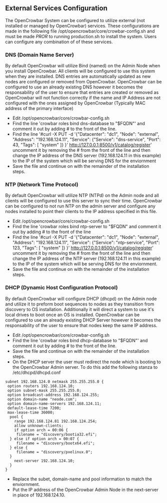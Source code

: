 ## External Services Configuration

The OpenCrowbar System can be configured to utilize external (not installed or managed by OpenCrowbar) services.  These configurations are made in the following file /opt/opencrowbar/core/crowbar-config.sh and must be made *PROR* to running production.sh to install the system.  Users can configure any combination of of these services.

### DNS (Domain Name Server)

By default OpenCrowbar will utilize Bind (named) on the Admin Node when you install OpenCrowbar.  All clients will be configured to use this system when they are installed.  DNS entries are automatically updated as new nodes are configured or removed from OpenCrowbar.  OpenCrowbar can be configured to use an already existing DNS however it becomes the responsability of the user to ensure that entries are created or removed as OpenCrowbar will not function correctly if the name and IP Address are not configured with the ones assigned by OpenCrowbar (Typically MAC address of the primary interface)

*  Edit /opt/opencrowbar/core/crowbar-config.sh
*  Find the line 'crowbar roles bind dns-database to "$FQDN"' and comment it out by adding # to the front of the line.
*  Find the line '#curl -X PUT -d '{"Datacenter": "dc1", "Node": "external", "Address": "192.168.124.11", "Service": {"Service": "dns-service", "Port": 43, "Tags": [ "system" ]} }' http://127.0.0.1:8500/v1/catalog/register' uncomment it by removing the # from the front of the line and then change the IP address of the DNS server (192.168.124.11 in this example) to the IP of the system which will be serving DNS for the enviornment
*  Save the file and continue on with the remainder of the installation steps.

###  NTP (Network Time Protocol)

By default OpenCrowbar will utilize NTP (NTPd) on the Admin node and all clients will be configured to use this server to sync their time.  OpenCrowbar can be configured to not run NTP on the admin server and configure any nodes installed to point their clients to the IP address specified in this file.

*  Edit /opt/opencrowbar/core/crowbar-config.sh
*  Find the line 'crowbar roles bind ntp-server to "$FQDN" and comment it out by adding # to the front of the line
*   Find the line '#curl -X PUT -d '{"Datacenter": "dc1", "Node": "external", "Address": "192.168.124.11", "Service": {"Service": "ntp-service", "Port": 123, "Tags": [ "system" ]} }'       http://127.0.0.1:8500/v1/catalog/register' uncomment it by removing the # from the front of the line and then change the IP address of the NTP server (192.168.124.11 in this example) to the IP of the system which will be serving DNS for the enviornment.
*  Save the file and continue on with the remainder of the installation steps.

###  DHCP (Dynamic Host Configuration Protocol)

By default OpenCrowbar will configure DHCP (dhcpd) on the Admin node and utilize it to preform boot sequences to nodes as they transition from discovery to OS installation.  Additionally it will direct a system to use it's local drives to boot once an OS is installed.  OpenCrowbar can be configured to use an already existing DHCP Server however it becomes the responsability of the user to ensure that nodes keep the same IP address.  

*  Edit /opt/opencrowbar/core/crowbar-config.sh
*  Find the line 'crowbar roles bind dhcp-database to "$FQDN"' and comment it out by adding # to the front of the line.
*  Save the file and continue on with the remainder of the installation steps.
*  On the DHCP server the user must redirect the node which is booting to the OpenCrowbar Admin server.  To do this add the following stanza to /etc/dhcpd/dhcpd.conf

```
subnet 192.168.124.0 netmask 255.255.255.0 {
 option routers 192.168.124.10;
 option subnet-mask 255.255.255.0;
 option broadcast-address 192.168.124.255;
 option domain-name "neode.com";
 option domain-name-servers 192.168.124.11;
 default-lease-time 7200;
 max-lease-time 36000;
  pool {
    range 192.168.124.81 192.168.124.254;
    allow unknown-clients;
    if option arch = 00:06 {
     filename = "discovery/bootia32.efi";
  } else if option arch = 00:07 {
     filename = "discovery/bootx64.efi";
  } else {
     filename = "discovery/pxelinux.0";
  }
    next-server 192.168.124.10;
  }   
}
```
*  Replace the subet, domain-name and pool information to match the enviornment.
*  Put the IP address of the OpenCrowbar Admin Node in the next-server in place of 192.168.124.10.
